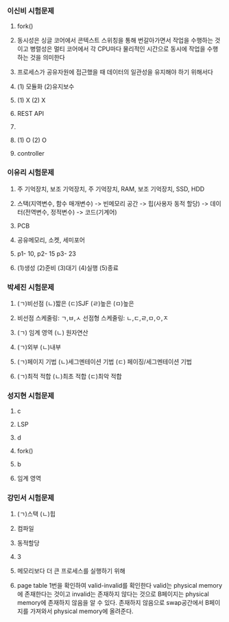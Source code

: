 ### 이신비 시험문제

1. fork()

2. 동시성은 싱글 코어에서 콘텍스트 스위칭을 통해 번갈아가면서 작업을 수행하는 것이고 병렬성은 멀티 코어에서 각 CPU마다 물리적인 시간으로 동시에 작업을 수행하는 것을 의미한다

3. 프로세스가 공유자원에 접근했을 때 데이터의 일관성을 유지해야 하기 위해서다

4. (1) 모듈화 (2)유지보수

5. (1) X (2) X

6. REST API

7. 

8. (1) O (2) O

9. controller

### 이유리 시험문제

1. 주 기억장치, 보조 기억장치, 주 기억장치, RAM, 보조 기억장치, SSD, HDD

2. 스택(지역변수, 함수 매개변수) -> 빈메모리 공간 -> 힙(사용자 동적 할당) -> 데이터(전역변수, 정적변수) -> 코드(기계어)

3. PCB

1. 공유메모리, 소켓, 세미포어

2. p1- 10, p2- 15 p3- 23

3. (1)생성 (2)준비 (3)대기 (4)실행 (5)종료

### 박세진 시험문제

1. (ㄱ)비선점 (ㄴ)짧은 (ㄷ)SJF (ㄹ)높은 (ㅁ)높은

2. 비선점 스케줄링: ㄱ,ㅂ,ㅅ 선점형 스케줄링: ㄴ,ㄷ,ㄹ,ㅁ,ㅇ,ㅈ

3. (ㄱ) 임계 영역 (ㄴ) 원자연산

1. (ㄱ)외부 (ㄴ)내부

2. (ㄱ)페이지 기법 (ㄴ)세그멘테이션 기법 (ㄷ) 페이징/세그멘테이션 기법

3. (ㄱ)최적 적합 (ㄴ)최초 적합 (ㄷ)최악 적합

### 성지현 시험문제

1. c

2. LSP

3. d

1. fork()

2. b

3. 임계 영역

### 강민서 시험문제

1. (ㄱ)스택 (ㄴ)힙

2. 컴파일

3. 동적할당

4. 3

5. 메모리보다 더 큰 프로세스를 실행하기 위해

6. page table 1번을 확인하여 valid-invalid를 확인한다 valid는 physical memory에 존재한다는 것이고 invalid는 존재하지 않다는 것으로 B페이지는 physical memory에 존재하지 않음을 알 수 있다. 존재하지 않음으로 swap공간에서 B페이지를 가져와서 physical memory에 올려준다.